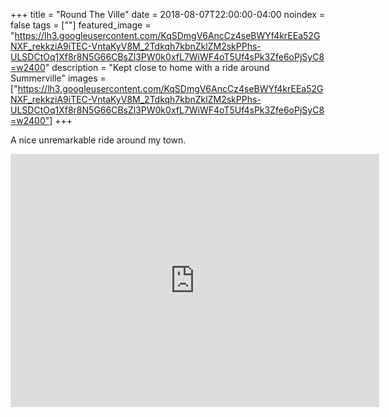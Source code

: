 +++
title =  "Round The Ville"
date = 2018-08-07T22:00:00-04:00
noindex = false
tags = [""]
featured_image = "https://lh3.googleusercontent.com/KqSDmgV6AncCz4seBWYf4krEEa52GNXF_rekkziA9iTEC-VntaKyV8M_2Tdkqh7kbnZklZM2skPPhs-ULSDCtOq1Xf8r8N5G66CBsZl3PW0k0xfL7WiWF4oT5Uf4sPk3Zfe6oPjSyC8=w2400"
description = "Kept close to home with a ride around Summerville"
images = ["https://lh3.googleusercontent.com/KqSDmgV6AncCz4seBWYf4krEEa52GNXF_rekkziA9iTEC-VntaKyV8M_2Tdkqh7kbnZklZM2skPPhs-ULSDCtOq1Xf8r8N5G66CBsZl3PW0k0xfL7WiWF4oT5Uf4sPk3Zfe6oPjSyC8=w2400"]
+++

A nice unremarkable ride around my town. 

<iframe height='405' width='590' frameborder='0' allowtransparency='true' scrolling='no' src='https://www.strava.com/activities/1757386673/embed/ab878721ec55dac3f3b1232267e3d2d202584174'></iframe>
